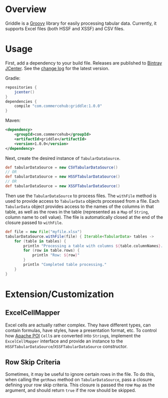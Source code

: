 # Overview

Griddle is a [Groovy](http://groovy.codehaus.org) library for easily processing tabular data.  Currently, it supports Excel files (both HSSF and XSSF) and CSV files.

# Usage

First, add a dependency to your build file.  Releases are published to [Bintray JCenter](https://bintray.com/bintray/jcenter).  See the [change log](CHANGES.md) for the latest version.

Gradle:

```groovy
repositories {
    jcenter()
}
dependencies {
    compile "com.commercehub:griddle:1.0.0"
}
```

Maven:

```xml
<dependency>
    <groupId>com.commercehub</groupId>
    <artifactId>griddle</artifactId>
    <version>1.0.0</version>
</dependency>
```

Next, create the desired instance of `TabularDataSource`.

```groovy
def tabularDataSource = new CSVTabularDataSource()
// OR
def tabularDataSource = new HSSFTabularDataSource()
// OR
def tabularDataSource = new XSSFTabularDataSource()
```

Then use the `TabularDataSource` to process files.  The `withFile` method is used to provide access to `TabularData` objects processed from a file.  Each `TabularData` object provides access to the names of the columns in that table, as well as the rows in the table (represented as a `Map` of `String`, column name to cell value).  The file is automatically closed at the end of the closure passed to `withFile`.

```groovy
def file = new File("myfile.xlsx")
tabularDataSource.withFile(file) { Iterable<TabularData> tables ->
    for (table in tables) {
        println "Processing a table with columns ${table.columnNames}..."
        for (row in table.rows) {
            println "Row: ${row}"
        }
        println "Completed table processing."
    }
}
```

# Extension/Customization

## ExcelCellMapper

Excel cells are actually rather complex.  They have different types, can contain formulas, have styles, have a presentation format, etc.  To control how [Apache POI](http://poi.apache.org/) `Cell`s are converted into `String`s, implement the `ExcelCellMapper` interface and provide an instance to the `HSSFTabularDataSource`/`XSSFTabularDataSource` constructor.

## Row Skip Criteria

Sometimes, it may be useful to ignore certain rows in the file.  To do this, when calling the `getRows` method on `TabularDataSource`, pass a closure defining your row skip criteria.  This closure is passed the row `Map` as the argument, and should return `true` if the row should be skipped.
